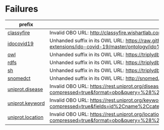 # Failures

| prefix                                                      | message                                                                                                                                              |
|-------------------------------------------------------------|------------------------------------------------------------------------------------------------------------------------------------------------------|
| [classyfire](https://bioregistry.io/classyfire)             | Invalid OBO URL: http://classyfire.wishartlab.com/system/downloads/1_0/chemont/ChemOnt_2_1.obo.zip                                                   |
| [idocovid19](https://bioregistry.io/idocovid19)             | Unhanded suffix in its OWL URL: https://raw.githubusercontent.com/infectious-disease-ontology-extensions/ido-covid-19/master/ontology/ido%20covid-19 |
| [owl](https://bioregistry.io/owl)                           | Unhanded suffix in its OWL URL: https://triplydb.com/w3c/owl/download.trig.gz                                                                        |
| [rdfs](https://bioregistry.io/rdfs)                         | Unhanded suffix in its OWL URL: https://triplydb.com/w3c/rdfs/download.trig.gz                                                                       |
| [sh](https://bioregistry.io/sh)                             | Unhanded suffix in its OWL URL: https://triplydb.com/w3c/sh/download.trig.gz                                                                         |
| [snomedct](https://bioregistry.io/snomedct)                 | Unhanded suffix in its OWL URL: http://snomed.info/sct/900000000000207008/version/20200131                                                           |
| [uniprot.disease](https://bioregistry.io/uniprot.disease)   | Invalid OBO URL: https://rest.uniprot.org/diseases/stream?compressed=true&format=obo&query=%28%2A%29                                                 |
| [uniprot.keyword](https://bioregistry.io/uniprot.keyword)   | Invalid OBO URL: https://rest.uniprot.org/keywords/stream?compressed=true&fields=id%2Cname%2Ccategory%2Cgene_ontologies&format=tsv&query=%28%2A%29   |
| [uniprot.location](https://bioregistry.io/uniprot.location) | Invalid OBO URL: https://rest.uniprot.org/locations/stream?compressed=true&format=obo&query=%28%2A%29                                                |
